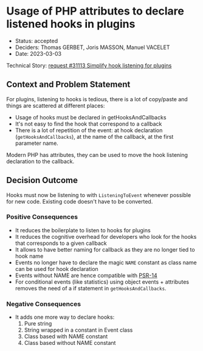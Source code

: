 # Usage of PHP attributes to declare listened hooks in plugins

* Status: accepted
* Deciders: Thomas GERBET, Joris MASSON, Manuel VACELET
* Date: 2023-03-03

Technical Story: [request #31113 Simplify hook listening for plugins](https://tuleap.net/plugins/tracker/?tracker=140&aid=31113)

## Context and Problem Statement

For plugins, listening to hooks is tedious, there is a lot of copy/paste and things are scattered at different places:

* Usage of hooks must be declared in getHooksAndCallbacks
* It's not easy to find the hook that correspond to a callback
* There is a lot of repetition of the event: at hook declaration (`getHooksAndCallbacks`), at the name of the callback, at the first parameter name.

Modern PHP has attributes, they can be used to move the hook listening declaration to the callback.

## Decision Outcome

Hooks must now be listening to with `ListeningToEvent` whenever possible for new code. Existing code
doesn't have to be converted.

### Positive Consequences

* It reduces the boilerplate to listen to hooks for plugins
* It reduces the cognitive overhead for developers who look for the hooks that corresponds to a given callback
* It allows to have better naming for callback as they are no longer tied to hook name
* Events no longer have to declare the magic `NAME` constant as class name can be used for hook declaration
* Events without NAME are hence compatible with [PSR-14](https://www.php-fig.org/psr/psr-14/)
* For conditional events (like statistics) using object events + attributes removes the need of a if statement in `getHooksAndCallbacks`.

### Negative Consequences

* It adds one more way to declare hooks:
  1. Pure string
  2. String wrapped in a constant in Event class
  3. Class based with NAME constant
  4. Class based without NAME constant
